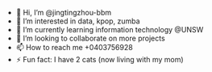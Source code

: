 - 👋 Hi, I’m @jingtingzhou-bbm
- 👀 I’m interested in data, kpop, zumba
- 🌱 I’m currently learning information technology @UNSW
- 💞️ I’m looking to collaborate on more projects
- 📫 How to reach me +0403756928
- ⚡ Fun fact: I have 2 cats (now living with my mom)

<!---
jingtingzhou-bbm/jingtingzhou-bbm is a ✨ special ✨ repository because its `README.md` (this file) appears on your GitHub profile.
You can click the Preview link to take a look at your changes.
--->
